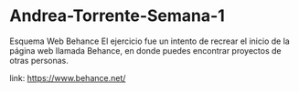 # Andrea-Torrente-Semana-1

Esquema Web Behance
El ejercicio fue un intento de recrear el inicio de la página web llamada Behance, en donde puedes encontrar proyectos de otras personas.

link: https://www.behance.net/